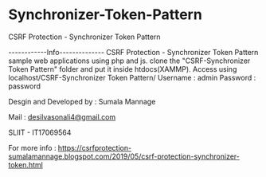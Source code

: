 # Synchronizer-Token-Pattern
CSRF Protection - Synchronizer Token Pattern

------------Info--------------
CSRF Protection - Synchronizer Token Pattern sample web applications using php and js.
clone the "CSRF-Synchronizer Token Pattern" folder and put it inside htdocs(XAMMP).
Access using localhost/CSRF-Synchronizer Token Pattern/ 
Username : admin Password : password

Desgin and Developed by : Sumala Mannage

Mail : desilvasonali4@gmail.com

SLIIT - IT17069564

For more info : https://csrfprotection-sumalamannage.blogspot.com/2019/05/csrf-protection-synchronizer-token.html


